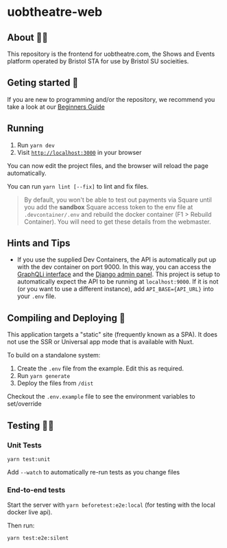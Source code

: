 # uobtheatre-web

## About 🕵️‍♀️

This repository is the frontend for uobtheatre.com, the Shows and Events platform operated by Bristol STA for use by Bristol SU socieities.

## Geting started 🌟

If you are new to programming and/or the repository, we recommend you take a look at our [Beginners Guide](https://github.com/BristolSTA/uobtheatre-web/wiki/Beginners-Guide)

## Running

1. Run `yarn dev`
2. Visit [`http://localhost:3000`](http://localhost:3000) in your browser

You can now edit the project files, and the browser will reload the page automatically.

You can run `yarn lint [--fix]` to lint and fix files.

> By default, you won't be able to test out payments via Square until you add the **sandbox** Square access token to the env file at `.devcontainer/.env` and rebuild the docker container (F1 > Rebuild Container). You will need to get these details from the webmaster.

## Hints and Tips

- If you use the supplied Dev Containers, the API is automatically put up with the dev container on port 9000. In this way, you can access the [GraphQLi interface](localhost:9000/graphql/) and the [Django admin panel](localhost:9000/admin/). This project is setup to automatically expect the API to be running at `localhost:9000`. If it is not (or you want to use a different instance), add `API_BASE={API_URL}` into your `.env` file.

## Compiling and Deploying 🔨

This application targets a "static" site (frequently known as a SPA). It does not use the SSR or Universal app mode that is available with Nuxt.

To build on a standalone system:

1. Create the `.env` file from the example. Edit this as required.
2. Run `yarn generate`
3. Deploy the files from `/dist`

Checkout the `.env.example` file to see the environment variables to set/override

## Testing 👨‍💻

### Unit Tests

```
yarn test:unit
```

Add `--watch` to automatically re-run tests as you change files

### End-to-end tests

Start the server with `yarn beforetest:e2e:local` (for testing with the local docker live api).

Then run:

```
yarn test:e2e:silent
```
